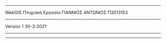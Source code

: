 
**********************
WebGIS
Πτυχιακή Εργασία 
ΓΙΑΝΝΙΟΣ ΑΝΤΩΝΙΟΣ
Π2013153
**********************
Version 1
30-3-2021
**********************

**********************
